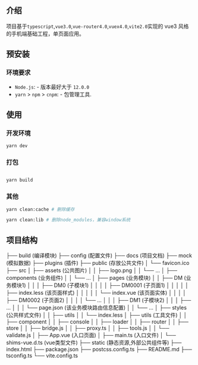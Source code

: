 ## 介绍

项目基于`typescript`,`vue3.0`,`vue-router4.0`,`vuex4.0`,`vite2.0`实现的 vue3 风格的手机端基础工程，单页面应用。


## 预安装

### 环境要求

- `Node.js`: - 版本最好大于 `12.0.0`
- `yarn` > `npm` > `cnpm`: - 包管理工具.


## 使用

### 开发环境

```bash
yarn dev
```

### 打包

```bash

yarn build
```

### 其他

```bash
yarn clean:cache # 删除缓存

yarn clean:lib # 删除node_modules，兼容window系统
```


## 项目结构

├── build (编译模块)
├── config (配置文件)
├── docs (项目文档)
├── mock (模拟数据)
├── plugins (插件)
├── public (存放公共文件)
│   └── favicon.ico
├── src
│   ├── assets (公共图片)
│   │   ├── logo.png
│   │   └── ...
│   ├── components (业务组件)
│   │   └── ...
│   ├── pages (业务模块)
│   │   ├── DM (业务模块1)
│   │   │   ├── DM0 (子模块1)
│   │   │   │   ├── DM0001 (子页面1)
│   │   │   │   │   ├── index.less (该页面样式)
│   │   │   │   │   └── index.vue (该页面实体)
│   │   │   │   ├── DM0002 (子页面2)
│   │   │   │   └── ...
│   │   │   ├── DM1 (子模块2)
│   │   │   ├── ...
│   │   │   └── page.json (该业务模块路由信息配置)
│   │   └── ...
│   ├── styles (公共样式文件)
│   │   ├── utils
│   │   └── index.less
│   ├── utils (工具文件)
│   │   ├── component
│   │   ├── console
│   │   ├── loader
│   │   ├── router
│   │   ├── store
│   │   ├── bridge.js
│   │   ├── proxy.ts
│   │   ├── tools.js
│   │   └── validate.js
│   ├── App.vue (入口页面)
│   ├── main.ts (入口文件)
│   └── shims-vue.d.ts (vue类型文件)
├── static (静态资源,外部公共组件等)
├── index.html
├── package.json
├── postcss.config.ts
├── README.md
├── tsconfig.ts
└── vite.config.ts





